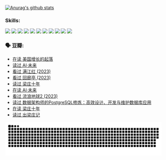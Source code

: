 
[![Anurag's github stats](https://github-readme-stats.vercel.app/api?username=w940853815)](https://github.com/anuraghazra/github-readme-stats)

### Skills:

<code><img height="32" src="https://cdn.jsdelivr.net/npm/simple-icons@v5/icons/python.svg"></code>
<code><img height="32" src="https://cdn.jsdelivr.net/npm/simple-icons@v5/icons/javascript.svg"></code>
<code><img height="32" src="https://cdn.jsdelivr.net/npm/simple-icons@v5/icons/django.svg"></code>
<code><img height="32" src="https://cdn.jsdelivr.net/npm/simple-icons@v5/icons/flask.svg"></code>
<code><img height="32" src="https://cdn.jsdelivr.net/npm/simple-icons@v5/icons/vuetify.svg"></code>
<code><img height="32" src="https://cdn.jsdelivr.net/npm/simple-icons@v5/icons/git.svg"></code>
<code><img height="32" src="https://cdn.jsdelivr.net/npm/simple-icons@v5/icons/docker.svg"></code>
<code><img height="32" src="https://cdn.jsdelivr.net/npm/simple-icons@v5/icons/postgresql.svg"></code>
<code><img height="32" src="https://cdn.jsdelivr.net/npm/simple-icons@v5/icons/elasticsearch.svg"></code>
<code><img height="32" src="https://cdn.jsdelivr.net/npm/simple-icons@v5/icons/macos.svg"></code>
<code><img height="32" src="https://cdn.jsdelivr.net/npm/simple-icons@v5/icons/linux.svg"></code>

### 🗣 豆瓣:

<!-- DOUBAN-ACTIVITIES:START -->
- [在读 美国增长的起落](https://www.douban.com/people/136069238/status/4220055912/?_i=83432900)
- [读过 AI·未来](https://www.douban.com/people/136069238/status/4220054171/?_i=83432900)
- [看过 满江红‎ (2023)](https://www.douban.com/people/136069238/status/4219146433/?_i=83432900)
- [看过 回廊亭‎ (2023)](https://www.douban.com/people/136069238/status/4215992758/?_i=83432900)
- [读过 梁庄十年](https://www.douban.com/people/136069238/status/4206664969/?_i=83432900)
- [在读 AI·未来](https://www.douban.com/people/136069238/status/4206653520/?_i=83432900)
- [看过 流浪地球2‎ (2023)](https://www.douban.com/people/136069238/status/4199558549/?_i=83432900)
- [读过 数据架构师的PostgreSQL修炼：高效设计、开发与维护数据库应用](https://www.douban.com/people/136069238/status/4199451104/?_i=83432900)
- [在读 梁庄十年](https://www.douban.com/people/136069238/status/4198822794/?_i=83432900)
- [读过 出梁庄记](https://www.douban.com/people/136069238/status/4198821001/?_i=83432900)
<!-- DOUBAN-ACTIVITIES:END -->


![Snake animation](https://raw.githubusercontent.com/w940853815/w940853815/output/github-contribution-grid-snake.svg)

<!--
**w940853815/w940853815** is a ✨ _special_ ✨ repository because its `README.md` (this file) appears on your GitHub profile.

Here are some ideas to get you started:

- 🔭 I’m currently working on ...
- 🌱 I’m currently learning ...
- 👯 I’m looking to collaborate on ...
- 🤔 I’m looking for help with ...
- 💬 Ask me about ...
- 📫 How to reach me: ...
- 😄 Pronouns: ...
- ⚡ Fun fact: ...
-->
